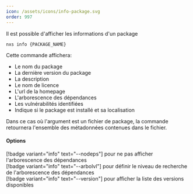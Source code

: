 ```yaml
---
icon: /assets/icons/info-package.svg
order: 997
---
```

Il est possible d'afficher les informations d'un package

```console
nxs info {PACKAGE_NAME}
```

Cette commande affichera:
- Le nom du package
- La dernière version du package
- La description
- Le nom de licence
- L'url de la homepage
- L'arborescence des dépendances
- Les vulnérabilités identifiées
- Indique si le package est installé et sa localisation

Dans ce cas où l'argument est un fichier de package, la commande retournera l'ensemble des métadonnées contenues dans le fichier. 
<br>

#### Options

[!badge variant="info" text="--nodeps"] pour ne pas afficher l'arborescence des dépendances<br>
[!badge variant="info" text="--arbolvl"] pour définir le niveau de recherche de l'arborescence des dépendances<br>
[!badge variant="info" text="--version"] pour afficher la liste des versions disponibles